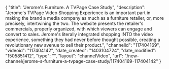 {
    "title": "Jerome's Furniture. A TVPage Case Study",
    "description": "Jerome's TVPage Video Shopping Experience is an important part in making the brand a media company as much as a furniture retailer, or, more precisely, intertwining the two. The website presents the retailer's commercials, properly organized, with which viewers can engage and convert to sales. Jerome's literally integrated shopping INTO the video experience, something they had never before thought possible, creating a revolutionary new avenue to sell their product.",
    "channelid": "117404169",
    "videoid": "117404142",
    "date_created": "1403104724",
    "date_modified": "1505851412",
    "type": "",
    "layout": "channelVideo",
    "url": "\/new-channel\/jerome-s-furniture-a-tvpage-case-study\/117404169-117404142"
}